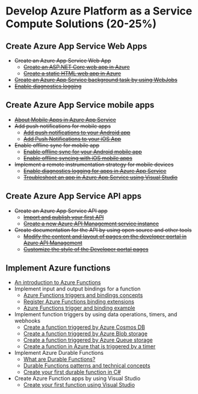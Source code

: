 # Develop Azure Platform as a Service Compute Solutions (20-25%)

## Create Azure App Service Web Apps 
* ~~Create an Azure App Service Web App~~
    * ~~[Create an ASP.NET Core web app in Azure](https://docs.microsoft.com/en-us/azure/app-service/app-service-web-get-started-dotnet)~~
    * ~~[Create a static HTML web app in Azure](https://docs.microsoft.com/en-us/azure/app-service/app-service-web-get-started-html)~~
* ~~[Create an Azure App Service background task by using WebJobs](https://docs.microsoft.com/en-us/azure/app-service/webjobs-create)~~
* ~~[Enable diagnostics logging](https://docs.microsoft.com/en-us/azure/app-service/troubleshoot-diagnostic-logs)~~

## Create Azure App Service mobile apps 
* ~~[About Mobile Apps in Azure App Service](https://docs.microsoft.com/en-us/azure/app-service-mobile/app-service-mobile-value-prop)~~
* ~~Add push notifications for mobile apps~~
    * ~~[Add push notifications to your Android app](https://docs.microsoft.com/en-us/azure/app-service-mobile/app-service-mobile-android-get-started-push)~~
    * ~~[Add Push Notifications to your iOS App](https://docs.microsoft.com/en-us/azure/app-service-mobile/app-service-mobile-ios-get-started-push)~~
* ~~Enable offline sync for mobile app~~
    * ~~[Enable offline sync for your Android mobile app](https://docs.microsoft.com/en-us/azure/app-service-mobile/app-service-mobile-android-get-started-offline-data)~~
    * ~~[Enable offline syncing with iOS mobile apps](https://docs.microsoft.com/en-us/azure/app-service-mobile/app-service-mobile-ios-get-started-offline-data)~~
* ~~Implement a remote instrumentation strategy for mobile devices~~
    * ~~[Enable diagnostics logging for apps in Azure App Service](https://docs.microsoft.com/en-us/azure/app-service/troubleshoot-diagnostic-logs)~~
    * ~~[Troubleshoot an app in Azure App Service using Visual Studio](https://docs.microsoft.com/en-us/azure/app-service/troubleshoot-dotnet-visual-studio?toc=%2fazure%2fapp-service-mobile%2ftoc.json)~~

## Create Azure App Service API apps 
* ~~Create an Azure App Service API app~~
    * ~~[Import and publish your first API](https://docs.microsoft.com/en-us/azure/api-management/import-and-publish)~~
    * ~~[Create a new Azure API Management service instance](https://docs.microsoft.com/en-us/azure/api-management/get-started-create-service-instance)~~
* ~~Create documentation for the API by using open source and other tools~~
    * ~~[Modify the content and layout of pages on the developer portal in Azure API Management](https://docs.microsoft.com/en-us/azure/api-management/api-management-modify-content-layout)~~
    * ~~[Customize the style of the Developer portal pages](https://docs.microsoft.com/en-us/azure/api-management/api-management-customize-styles)~~
## Implement Azure functions 
* [An introduction to Azure Functions](https://docs.microsoft.com/en-us/azure/azure-functions/functions-overview)
* Implement input and output bindings for a function
    * [Azure Functions triggers and bindings concepts](https://docs.microsoft.com/en-us/azure/azure-functions/functions-triggers-bindings)
    * [Register Azure Functions binding extensions](https://docs.microsoft.com/en-us/azure/azure-functions/functions-bindings-register)
    * [Azure Functions trigger and binding example](https://docs.microsoft.com/en-us/azure/azure-functions/functions-bindings-example)
* Implement function triggers by using data operations, timers, and webhooks
    * [Create a function triggered by Azure Cosmos DB](https://docs.microsoft.com/en-us/azure/azure-functions/functions-create-cosmos-db-triggered-function)
    * [Create a function triggered by Azure Blob storage](https://docs.microsoft.com/en-us/azure/azure-functions/functions-create-storage-blob-triggered-function)
    * [Create a function triggered by Azure Queue storage](https://docs.microsoft.com/en-us/azure/azure-functions/functions-create-storage-queue-triggered-function)
    * [Create a function in Azure that is triggered by a timer](https://docs.microsoft.com/en-us/azure/azure-functions/functions-create-scheduled-function)
* Implement Azure Durable Functions 
    * [What are Durable Functions?](https://docs.microsoft.com/en-us/azure/azure-functions/durable/durable-functions-overview)
    * [Durable Functions patterns and technical concepts](https://docs.microsoft.com/en-us/azure/azure-functions/durable/durable-functions-concepts)
    * [Create your first durable function in C#](https://docs.microsoft.com/en-us/azure/azure-functions/durable/durable-functions-create-first-csharp)
* Create Azure Function apps by using Visual Studio
    * [Create your first function using Visual Studio](https://docs.microsoft.com/en-us/azure/azure-functions/functions-create-your-first-function-visual-studio)
